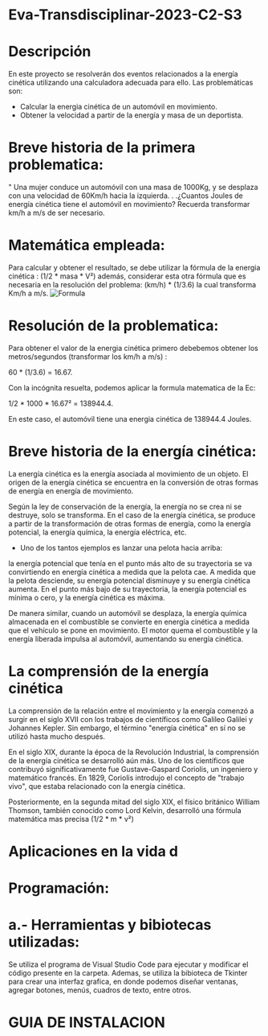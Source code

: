 # Eva-Transdisciplinar-2023-C2-S3


# Descripción 


En este proyecto se resolverán dos eventos relacionados a la energía cinética utilizando 
una calculadora adecuada para ello. Las problemáticas son:

* Calcular la energia cinética de un automóvil en movimiento.
* Obtener la velocidad a partir de la energía y masa de un deportista.

# Breve historia de la primera problematica: 

" Una mujer conduce un automóvil con una masa de 1000Kg, y se desplaza con una velocidad de
60Km/h hacia la izquierda. . .¿Cuantos Joules de energía cinética tiene el automóvil en movimiento?
Recuerda transformar km/h a m/s de ser necesario. 

# Matemática empleada: 

Para calcular y obtener el resultado, se debe utilizar la fórmula de la energia cinética : (1/2 * masa * V²)
además, considerar esta otra fórmula que es necesaria en la resolución del problema:  (km/h) * (1/3.6) la cual
transforma Km/h a m/s.
![Formula](https://github.com/benjamingormazc/Eva-Transdisciplinar-2023-C2-S3/assets/134818819/1034e102-8e3d-49e8-9ea0-2704a54faf5b)

# Resolución de la problematica:

Para obtener el valor de la energia cinética primero debebemos obtener los metros/segundos (transformar los km/h a m/s) :

60 * (1/3.6) = 16.67.

Con la incógnita resuelta, podemos aplicar la formula matematica de la Ec:

1/2 * 1000 * 16.67² = 138944.4.

En este caso, el automóvil tiene una energia cinética de 138944.4 Joules.


# Breve historia de la energía cinética:

La energía cinética es la energía asociada al movimiento de un objeto.
El origen de la energía cinética se encuentra en la conversión de otras formas de energía en energía de movimiento.

Según la ley de conservación de la energía, la energía no se crea ni se destruye, solo se transforma.
En el caso de la energía cinética, se produce a partir de la transformación de otras formas de energía,
como la energía potencial, la energía química, la energía eléctrica, etc.

* Uno de los tantos ejemplos es lanzar una pelota hacia arriba:

la energía potencial que tenía en el punto más alto de su trayectoria se va convirtiendo en energía cinética a medida que la pelota cae.
A medida que la pelota desciende, su energía potencial disminuye y su energía cinética aumenta. En el punto más bajo de su trayectoria,
la energía potencial es mínima o cero, y la energía cinética es máxima.

De manera similar, cuando un automóvil se desplaza, la energía química almacenada en el combustible se convierte en energía cinética a 
medida que el vehículo se pone en movimiento. El motor quema el combustible y la energía liberada impulsa al automóvil, aumentando su 
energía cinética.

# La comprensión de la energía cinética

La comprensión de la relación entre el movimiento y la energía comenzó a surgir en el siglo XVII con los trabajos de científicos como Galileo Galilei y Johannes Kepler. 
Sin embargo, el término "energía cinética" en sí no se utilizó hasta mucho después.

En el siglo XIX, durante la época de la Revolución Industrial, la comprensión de la energía cinética se desarrolló aún más.
Uno de los científicos que contribuyó significativamente fue Gustave-Gaspard Coriolis, un ingeniero y matemático francés.
En 1829, Coriolis introdujo el concepto de "trabajo vivo", que estaba relacionado con la energía cinética.

Posteriormente, en la segunda mitad del siglo XIX, el físico británico William Thomson, también conocido como Lord Kelvin, 
desarrolló una fórmula matemática mas precisa (1/2 * m * v²)



# Aplicaciones en la vida d




# Programación: 

# a.- Herramientas y bibiotecas utilizadas:

Se utiliza el programa de Visual Studio Code para ejecutar y modificar el código presente en la carpeta.
Ademas, se utiliza la bibioteca de Tkinter para crear una interfaz grafica, en donde podemos diseñar ventanas,
agregar botones, menús, cuadros de texto, entre otros.




# GUIA DE INSTALACION
